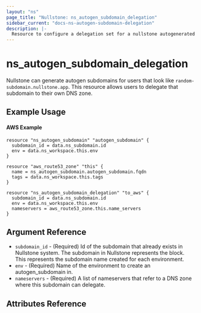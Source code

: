 ```yaml
---
layout: "ns"
page_title: "Nullstone: ns_autogen_subdomain_delegation"
sidebar_current: "docs-ns-autogen-subdomain-delegation"
description: |-
  Resource to configure a delegation set for a nullstone autogenerated subdomain.
---
```


# ns_autogen_subdomain_delegation

Nullstone can generate autogen subdomains for users that look like `random-subdomain.nullstone.app`.
This resource allows users to delegate that subdomain to their own DNS zone.

## Example Usage

#### AWS Example

```hcl
resource "ns_autogen_subdomain" "autogen_subdomain" {
  subdomain_id = data.ns_subdomain.id
  env = data.ns_workspace.this.env
}

resource "aws_route53_zone" "this" {
  name = ns_autogen_subdomain.autogen_subdomain.fqdn
  tags = data.ns_workspace.this.tags
}

resource "ns_autogen_subdomain_delegation" "to_aws" {
  subdomain_id = data.ns_subdomain.id
  env = data.ns_workspace.this.env
  nameservers = aws_route53_zone.this.name_servers
}
```

## Argument Reference

- `subdomain_id` - (Required) Id of the subdomain that already exists in Nullstone system.
  The subdomain in Nullstone represents the block. This represents the subdomain name created for each environment.
- `env` - (Required) Name of the environment to create an autogen_subdomain in.
- `nameservers` - (Required) A list of nameservers that refer to a DNS zone where this subdomain can delegate.

## Attributes Reference

